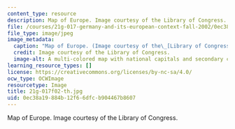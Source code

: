 ```yaml
---
content_type: resource
description: Map of Europe. Image courtesy of the Library of Congress.
file: /courses/21g-017-germany-and-its-european-context-fall-2002/0ec38a19884b12f66dfcb904467b8607_21g-017f02-th.jpg
file_type: image/jpeg
image_metadata:
  caption: "Map of Europe. (Image courtesy of the\_[Library of Congress](http://www.loc.gov).)"
  credit: Image courtesy of the Library of Congress.
  image-alt: A multi-colored map with national capitals and secondary cities marked.
learning_resource_types: []
license: https://creativecommons.org/licenses/by-nc-sa/4.0/
ocw_type: OCWImage
resourcetype: Image
title: 21g-017f02-th.jpg
uid: 0ec38a19-884b-12f6-6dfc-b904467b8607
---
```

Map of Europe. Image courtesy of the Library of Congress.